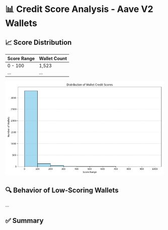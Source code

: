 # 📊 Credit Score Analysis - Aave V2 Wallets

## 📈 Score Distribution
| Score Range | Wallet Count |
|-------------|--------------|
| 0 - 100     | 1,523        |
| ...         | ...          |

![Score Distribution](score_distribution.png)

## 🔍 Behavior of Low-Scoring Wallets
...

## ✅ Summary
